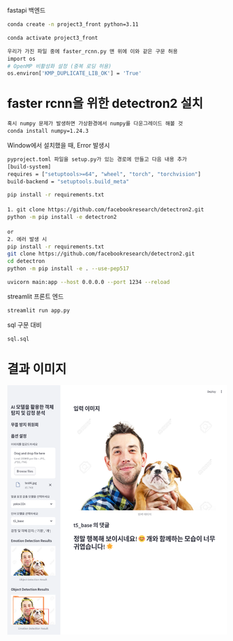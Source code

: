 fastapi 백엔드

```bash
conda create -n project3_front python=3.11
```

```bash
conda activate project3_front
```

```bash
우리가 가진 파일 중에 faster_rcnn.py 맨 위에 이와 같은 구문 허용
import os
# OpenMP 비활성화 설정 (중복 로딩 허용)
os.environ['KMP_DUPLICATE_LIB_OK'] = 'True'
```

# faster rcnn을 위한 detectron2 설치
```bash
혹시 numpy 문제가 발생하면 가상환경에서 numpy를 다운그레이드 해볼 것
conda install numpy=1.24.3 
```

Window에서 설치했을 때, Error 발생시
```bash
pyproject.toml 파일을 setup.py가 있는 경로에 만들고 다음 내용 추가
[build-system]
requires = ["setuptools>=64", "wheel", "torch", "torchvision"]
build-backend = "setuptools.build_meta"
```

```bash
pip install -r requirements.txt

1. git clone https://github.com/facebookresearch/detectron2.git
python -m pip install -e detectron2 

or 
2. 에러 발생 시
pip install -r requirements.txt
git clone https://github.com/facebookresearch/detectron2.git
cd detectron 
python -m pip install -e . --use-pep517

```

```bash
uvicorn main:app --host 0.0.0.0 --port 1234 --reload
```

streamlit 프론트 엔드
```bash
streamlit run app.py
```

sql 구문 대비
```bash
sql.sql
```
# 결과 이미지
![front_image](front_image.png)

